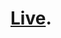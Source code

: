 # [Live]([https://thatv1n.github.io/calculator](https://thatv1n.github.io/ROUGE-GAME/)https://thatv1n.github.io/ROUGE-GAME/).
